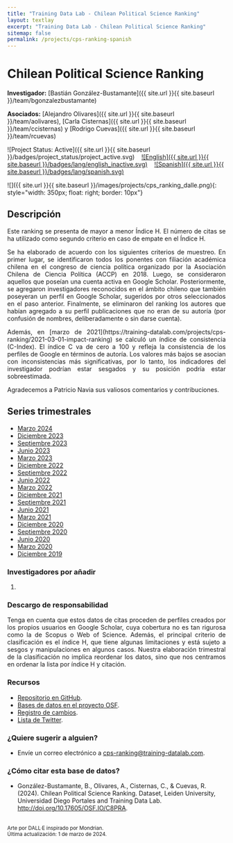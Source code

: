 ```yaml
---
title: "Training Data Lab - Chilean Political Science Ranking"
layout: textlay
excerpt: "Training Data Lab - Chilean Political Science Ranking"
sitemap: false
permalink: /projects/cps-ranking-spanish
---
```


# Chilean Political Science Ranking

**Investigador:** [Bastián González-Bustamante]({{ site.url }}{{ site.baseurl }}/team/bgonzalezbustamante)

**Asociados:** [Alejandro Olivares]({{ site.url }}{{ site.baseurl }}/team/aolivares), [Carla Cisternas]({{ site.url }}{{ site.baseurl }}/team/ccisternas) y [Rodrigo Cuevas]({{ site.url }}{{ site.baseurl }}/team/rcuevas)

![Project Status: Active]({{ site.url }}{{ site.baseurl }}/badges/project_status/project_active.svg) &nbsp;&nbsp; [![English]({{ site.url }}{{ site.baseurl }}/badges/lang/english_inactive.svg)](https://training-datalab.com/projects/cps-ranking) &nbsp;&nbsp; [![Spanish]({{ site.url }}{{ site.baseurl }}/badges/lang/spanish.svg)](https://training-datalab.com/projects/cps-ranking-spanish)

![]({{ site.url }}{{ site.baseurl }}/images/projects/cps_ranking_dalle.png){: style="width: 350px; float: right; border: 10px"}

## Descripción

<p align="justify">Este ranking se presenta de mayor a menor Índice H. El número de citas se ha utilizado como segundo criterio en caso de empate en el Índice H.</p>

<p align="justify">Se ha elaborado de acuerdo con los siguientes criterios de muestreo. En primer lugar, se identificaron todos los ponentes con filiación académica chilena en el congreso de ciencia política organizado por la Asociación Chilena de Ciencia Política (ACCP) en 2018. Luego, se consideraron aquellos que poseían una cuenta activa en Google Scholar. Posteriormente, se agregaron investigadores reconocidos en el ámbito chileno que también poseyeran un perfil en Google Scholar, sugeridos por otros seleccionados en el paso anterior. Finalmente, se eliminaron del ranking los autores que habían agregado a su perfil publicaciones que no eran de su autoría (por confusión de nombres, deliberadamente o sin darse cuenta).</p>

<p align="justify">Además, en [marzo de 2021](https://training-datalab.com/projects/cps-ranking/2021-03-01-impact-ranking) se calculó un índice de consistencia (C-Index). El índice C va de cero a 100 y refleja la consistencia de los perfiles de Google en términos de autoría. Los valores más bajos se asocian con inconsistencias más significativas, por lo tanto, los indicadores del investigador podrían estar sesgados y su posición podría estar sobreestimada.</p>

<p align="justify">Agradecemos a Patricio Navia sus valiosos comentarios y contribuciones.</p>

## Series trimestrales

- [Marzo 2024](https://training-datalab.com/projects/cps-ranking/2024-03-01-impact-ranking)
- [Diciembre 2023](https://training-datalab.com/projects/cps-ranking/2023-12-03-impact-ranking)
- [Septiembre 2023](https://training-datalab.com/projects/cps-ranking/2023-09-01-impact-ranking)
- [Junio 2023](https://training-datalab.com/projects/cps-ranking/2023-06-01-impact-ranking)
- [Marzo 2023](https://training-datalab.com/projects/cps-ranking/2023-03-03-impact-ranking)
- [Diciembre 2022](https://training-datalab.com/projects/cps-ranking/2022-12-05-impact-ranking)
- [Septiembre 2022](https://training-datalab.com/projects/cps-ranking/2022-09-01-impact-ranking)
- [Junio 2022](https://training-datalab.com/projects/cps-ranking/2022-06-02-impact-ranking)
- [Marzo 2022](https://training-datalab.com/projects/cps-ranking/2022-03-01-impact-ranking)
- [Diciembre 2021](https://training-datalab.com/projects/cps-ranking/2021-12-02-impact-ranking)
- [Septiembre 2021](https://training-datalab.com/projects/cps-ranking/2021-09-01-impact-ranking)
- [Junio 2021](https://training-datalab.com/projects/cps-ranking/2021-06-01-impact-ranking)
- [Marzo 2021](https://training-datalab.com/projects/cps-ranking/2021-03-01-impact-ranking)
- [Diciembre 2020](https://training-datalab.com/projects/cps-ranking/2020-12-01-impact-ranking)
- [Septiembre 2020](https://training-datalab.com/projects/cps-ranking/2020-09-05-impact-ranking)
- [Junio 2020](https://training-datalab.com/projects/cps-ranking/2020-06-02-impact-ranking)
- [Marzo 2020](https://training-datalab.com/projects/cps-ranking/2020-03-05-impact-ranking)
- [Diciembre 2019](https://training-datalab.com/projects/cps-ranking/2019-12-02-impact-ranking)

### Investigadores por añadir

1.

### Descargo de responsabilidad

<p align="justify">Tenga en cuenta que estos datos de citas proceden de perfiles creados por los propios usuarios en Google Scholar, cuya cobertura no es tan rigurosa como la de Scopus o Web of Science. Además, el principal criterio de clasificación es el índice H, que tiene algunas limitaciones y está sujeto a sesgos y manipulaciones en algunos casos. Nuestra elaboración trimestral de la clasificación no implica reordenar los datos, sino que nos centramos en ordenar la lista por índice H y citación.</p>

### Recursos

- <a href="https://github.com/bgonzalezbustamante/CPS-Ranking" target="_blank">Repositorio en GitHub</a>.
- <a href="http://doi.org/10.17605/OSF.IO/C8PRA" target="_blank">Bases de datos en el proyecto OSF</a>.
- <a href="https://github.com/bgonzalezbustamante/CPS-Ranking/blob/master/CHANGELOG.md" target="_blank">Registro de cambios</a>.
- <a href="https://twitter.com/i/lists/1672034534907342850" target="_blank">Lista de Twitter</a>.

### ¿Quiere sugerir a alguien?

- Envíe un correo electrónico a <a href="mailto:cps-ranking@training-datalab.com">cps-ranking@training-datalab.com</a>.

### ¿Cómo citar esta base de datos?

- González-Bustamante, B., Olivares, A., Cisternas, C., & Cuevas, R. (2024). Chilean Political Science Ranking. Dataset, Leiden University, Universidad Diego Portales and Training Data Lab. <a href="http://doi.org/10.17605/OSF.IO/C8PRA" target="_blank">http://doi.org/10.17605/OSF.IO/C8PRA</a>.

<br />
<small>Arte por DALL·E inspirado por Mondrian.</small><br />
<small>Última actualización: 1 de marzo de 2024.</small>
